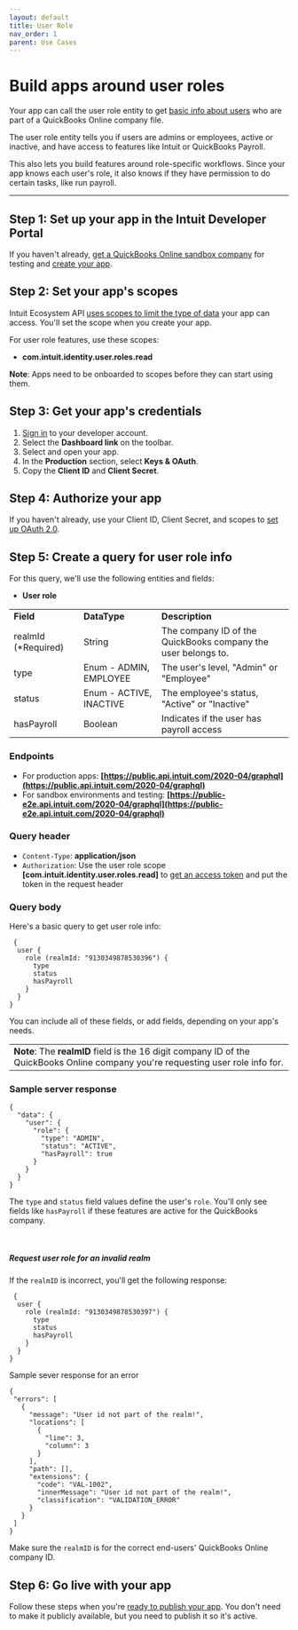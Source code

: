 ```yaml
---
layout: default
title: User Role
nav_order: 1
parent: Use Cases
---
```


<!-- Copy and paste the converted output. -->

<!-----
NEW: Check the "Suppress top comment" option to remove this info from the output.

Conversion time: 0.68 seconds.


Using this Markdown file:

1. Paste this output into your source file.
2. See the notes and action items below regarding this conversion run.
3. Check the rendered output (headings, lists, code blocks, tables) for proper
   formatting and use a linkchecker before you publish this page.

Conversion notes:

* Docs to Markdown version 1.0β29
* Tue Dec 01 2020 13:22:42 GMT-0800 (PST)
* Source doc: Role API (copy)
* Tables are currently converted to HTML tables.
----->

# Build apps around user roles

Your app can call the user role entity to get [basic info about users](https://quickbooks.intuit.com/learn-support/en-us/set-up-users/user-types-in-quickbooks-online/00/186238) who are part of a QuickBooks Online company file. 

The user role entity tells you if users are admins or employees, active or inactive, and have access to features like Intuit or QuickBooks Payroll. 

This also lets you build features around role-specific workflows. Since your app knows each user's role, it also knows if they have permission to do certain tasks, like run payroll. 

---

## Step 1: Set up your app in the Intuit Developer Portal

If you haven't already, [get a QuickBooks Online sandbox company](../../getting-started/authentication/) for testing and [create your app](../../getting-started/authentication/).

## Step 2: Set your app's scopes

Intuit Ecosystem API [uses scopes to limit the type of data](../../getting-started/scopes/) your app can access. You'll set the scope when you create your app.

For user role features, use these scopes:
* **com.intuit.identity.user.roles.read**

**Note**: Apps need to be onboarded to scopes before they can start using them. 

## Step 3: Get your app's credentials

1. [Sign in](https://developer.intuit.com/app/developer/myapps) to your developer account.
2. Select the **Dashboard link** on the toolbar. 
3. Select and open your app. 
4. In the **Production** section, select **Keys & OAuth**. 
5. Copy the **Client ID** and **Client Secret**. 

## Step 4: Authorize your app

If you haven't already, use your Client ID, Client Secret, and scopes to [set up OAuth 2.0](https://developer.intuit.com/app/developer/qbo/docs/develop/authentication-and-authorization/oauth-2.0). 

## Step 5: Create a query for user role info

For this query, we'll use the following entities and fields:

* **User role**

<table>
  <tr>
   <td><strong>Field</strong>
   </td>
   <td><strong>DataType</strong>
   </td>
   <td><strong>Description</strong>
   </td>
  </tr>
  <tr>
   <td>realmId
(*Required)
   </td>
   <td>String
   </td>
   <td>The company ID of the QuickBooks company the user belongs to.
   </td>
  </tr>
  <tr>
   <td>type
   </td>
   <td>Enum - ADMIN, EMPLOYEE
   </td>
   <td>The user's level, "Admin" or "Employee"
   </td>
  </tr>
  <tr>
   <td>status
   </td>
   <td>Enum - ACTIVE, INACTIVE
   </td>
   <td>The employee's status, "Active" or "Inactive"
   </td>
  </tr>
  <tr>
   <td>hasPayroll
   </td>
   <td>Boolean
   </td>
   <td>Indicates if the user has payroll access
   </td>
  </tr>
</table> 

### Endpoints

* For production apps: **[https://public.api.intuit.com/2020-04/graphql](https://public.api.intuit.com/2020-04/graphql)**   
* For sandbox environments and testing: **[https://public-e2e.api.intuit.com/2020-04/graphql](https://public-e2e.api.intuit.com/2020-04/graphql)**   

### Query header
* `Content-Type`: **application/json**
* `Authorization`: Use the user role scope **[com.intuit.identity.user.roles.read]** to [get an access token](https://developer.intuit.com/app/developer/qbo/docs/develop/authentication-and-authorization/oauth-2.0) and put the token in the request header

### Query body

Here's a basic query to get user role info: 
```
 {
  user {
    role (realmId: "9130349878530396") {
      type
      status
      hasPayroll
    }
  }
}
```
You can include all of these fields, or add fields, depending on your app's needs.

<table>
<tr>
<td><Strong>Note</strong>: The <Strong>realmID</strong> field is the 16 digit company ID of the QuickBooks Online company you're requesting user role info for.  
</td>
</tr>
</table>

### Sample server response

```
{
  "data": {
    "user": {
      "role": {
        "type": "ADMIN",
        "status": "ACTIVE",
        "hasPayroll": true
      }
    }
  }
}
```
The `type` and `status` field values define the user's `role`. You'll only see fields like `hasPayroll` if these features are active for the QuickBooks company. 

<br>

##### Request user role for an invalid realm

If the `realmID` is incorrect, you'll get the following response: 

```
 {
  user {
    role (realmId: "9130349878530397") {
      type
      status
      hasPayroll
    }
  }
}
```

Sample sever response for an error

```
{
 "errors": [
   {
     "message": "User id not part of the realm!",
     "locations": [
       {
         "line": 3,
         "column": 3
       }
     ],
     "path": [],
     "extensions": {
       "code": "VAL-1002",
       "innerMessage": "User id not part of the realm!",
       "classification": "VALIDATION_ERROR"
     }
   }
 ]
}
```
Make sure the `realmID` is for the correct end-users' QuickBooks Online company ID. 

## Step 6: Go live with your app

Follow these steps when you're [ready to publish your app](https://developer.intuit.com/app/developer/qbo/docs/go-live). You don't need to make it publicly available, but you need to publish it so it's active.  

